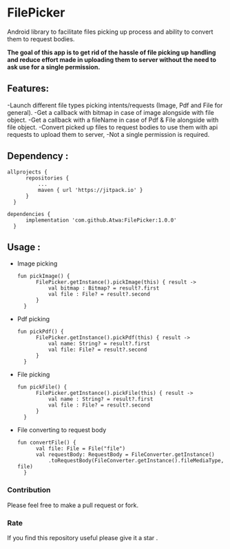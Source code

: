 # FilePicker

Android library to facilitate files picking up process and ability to convert them to request
bodies.

**The goal of this app is to get rid of the hassle of file picking up handling and reduce effort
made in uploading them to server without the need to ask use for a single permission.**

## Features:

-Launch different file types picking intents/requests (Image, Pdf and File for general). -Get a
callback with bitmap in case of image alongside with file object. -Get a callback with a fileName in
case of Pdf & File alongside with file object. -Convert picked up files to request bodies to use
them with api requests to upload them to server, -Not a single permission is required.

## Dependency :

  ```
  allprojects {
		repositories {
			...
			maven { url 'https://jitpack.io' }
		}
	}
  ```

  ```
  dependencies {
	    implementation 'com.github.Atwa:FilePicker:1.0.0'
	}
  ```

## Usage :

- Image picking
  ```
  fun pickImage() {
        FilePicker.getInstance().pickImage(this) { result ->
            val bitmap : Bitmap? = result?.first
            val file : File? = result?.second
        }
    }
  ```
- Pdf picking
  ```
  fun pickPdf() {
        FilePicker.getInstance().pickPdf(this) { result ->
            val name: String? = result?.first
            val file: File? = result?.second
        }
    }
  ```
- File picking
  ```
  fun pickFile() {
        FilePicker.getInstance().pickFile(this) { result ->
            val name : String? = result?.first
            val file : File? = result?.second
        }
    }
  ```
- File converting to request body
  ```
  fun convertFile() {
        val file: File = File("file")
        val requestBody: RequestBody = FileConverter.getInstance()
            .toRequestBody(FileConverter.getInstance().fileMediaType, file)
    }
  ```

### Contribution

Please feel free to make a pull request or fork.

### Rate

If you find this repository useful please give it a star .
